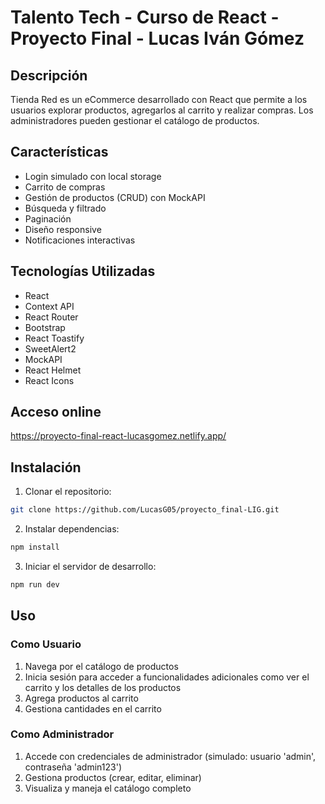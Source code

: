 # Talento Tech - Curso de React - Proyecto Final - Lucas Iván Gómez

## Descripción
Tienda Red es un eCommerce desarrollado con React que permite a los usuarios explorar productos, agregarlos al carrito y realizar compras. Los administradores pueden gestionar el catálogo de productos.

## Características
- Login simulado con local storage
- Carrito de compras
- Gestión de productos (CRUD) con MockAPI
- Búsqueda y filtrado
- Paginación
- Diseño responsive
- Notificaciones interactivas

## Tecnologías Utilizadas
- React
- Context API
- React Router
- Bootstrap
- React Toastify
- SweetAlert2
- MockAPI
- React Helmet
- React Icons

## Acceso online
https://proyecto-final-react-lucasgomez.netlify.app/

## Instalación

1. Clonar el repositorio:
```bash
git clone https://github.com/LucasG05/proyecto_final-LIG.git
```

2. Instalar dependencias:
```bash
npm install
```

3. Iniciar el servidor de desarrollo:
```bash
npm run dev
```

## Uso

### Como Usuario
1. Navega por el catálogo de productos
2. Inicia sesión para acceder a funcionalidades adicionales como ver el carrito y los detalles de los productos
3. Agrega productos al carrito
4. Gestiona cantidades en el carrito

### Como Administrador
1. Accede con credenciales de administrador (simulado: usuario 'admin', contraseña 'admin123')
2. Gestiona productos (crear, editar, eliminar)
3. Visualiza y maneja el catálogo completo




